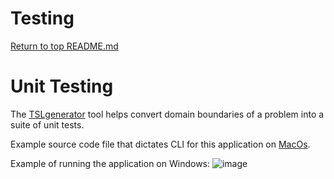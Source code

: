 Testing
=======

[Return to top README.md](../../README.md)

# Unit Testing
The [TSLgenerator](https://github.com/alexorso/tslgenerator) tool helps convert domain boundaries of a problem into a suite of unit tests.

Example source code file that dictates CLI for this application on [MacOs](https://github.com/alexorso/tslgenerator/blob/c04cda8578251a6035f9a160c896f1f91b6dde85/MacOSX/main.c#L60).

Example of running the application on Windows:
![image](https://github.com/francisco-camargo/dev_workflow/assets/86134108/2f951974-f608-4bc5-aff8-571fc233fd2f)
